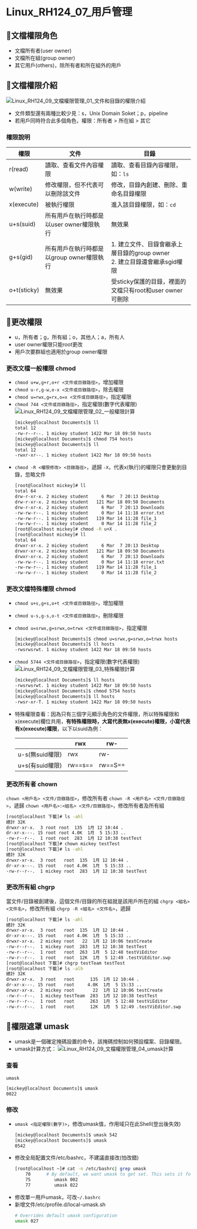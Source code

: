 # Linux_RH124_07_用戶管理
## 🐧文檔權限角色
- 文檔所有者(user owner)
- 文檔所在組(group owner)
- 其它用戶(others)，除所有者和所在組外的用戶

## 🐧文檔權限介紹
![Linux_RH124_09_文檔權限管理_01_文件和目錄的權限介紹](https://github.com/MickeyHuang233/CodingStudyNote/blob/main/03_Linux/%F0%9F%90%A7RH124/images/Linux_RH124_09_%E6%96%87%E6%AA%94%E6%AC%8A%E9%99%90%E7%AE%A1%E7%90%86_01_%E6%96%87%E4%BB%B6%E5%92%8C%E7%9B%AE%E9%8C%84%E7%9A%84%E6%AC%8A%E9%99%90%E4%BB%8B%E7%B4%B9.png?raw=true)
- 文件類型還有兩種比較少見：s，Unix Domain Soket；p，pipeline
- 若用戶同時符合此多個角色，權限：所有者 > 所在組 > 其它

### 權限說明
| 權限        | 文件                                      | 目錄                                                                         |
| ----------- | ----------------------------------------- | ---------------------------------------------------------------------------- |
| r(read)     | 讀取、查看文件內容權限                    | 讀取、查看目錄內容權限，如：`ls`                                             |
| w(write)    | 修改權限，但不代表可以刪除該文件          | 修改，目錄內創建、刪除、重命名目錄權限                                       |
| x(execute)  | 被執行權限                                | 進入該目錄權限，如：`cd`                                                     |
| u+s(suid)   | 所有用戶在執行時都是以user owner權限執行  | 無效果                                                                       |
| g+s(gid)    | 所有用戶在執行時都是以group owner權限執行 | 1. 建立文件、目錄會繼承上層目錄的group owner<br/>2. 建立目錄還會繼承sgid權限 |
| o+t(sticky) | 無效果                                    | 受sticky保護的目錄，裡面的文檔只有root和user owner可刪除                     |

## 🐧更改權限
- u，所有者；g，所有組；o，其他人；a，所有人
- user owner權限只能root更改
- 用戶次要群組也適用於group owner權限

### 更改文檔一般權限 chmod
- `chmod u+w,g+r,o+r <文件或目錄路徑>`，增加權限
- `chmod u-r,g-w,o-x <文件或目錄路徑>`，除去權限
- `chmod u=rwx,g=rx,o=x <文件或目錄路徑>`，指定權限
- `chmod 744 <文件或目錄路徑>`，指定權限(數字代表權限)
	![Linux_RH124_09_文檔權限管理_02_一般權限計算](https://github.com/MickeyHuang233/CodingStudyNote/blob/main/03_Linux/%F0%9F%90%A7RH124/images/Linux_RH124_09_%E6%96%87%E6%AA%94%E6%AC%8A%E9%99%90%E7%AE%A1%E7%90%86_02_%E4%B8%80%E8%88%AC%E6%AC%8A%E9%99%90%E8%A8%88%E7%AE%97.png?raw=true)
	```bash
	[mickey@localhost Documents]$ ll
	total 12
	-rw-r--r--. 1 mickey student 1422 Mar 18 09:50 hosts
	[mickey@localhost Documents]$ chmod 754 hosts
	[mickey@localhost Documents]$ ll
	total 12
	-rwxr-xr--. 1 mickey student 1422 Mar 18 09:50 hosts
	```
- `chmod -R <權限修改> <目錄路徑>`，遞歸
	`-X`，代表x(執行)的權限只會更動到目錄，忽略文件
	```bash
	[root@localhost mickey]# ll
	total 64
	drw-r-xr-x. 2 mickey student     6 Mar  7 20:13 Desktop
	drw-r-xr-x. 2 mickey student   121 Mar 18 09:50 Documents
	drw-r-xr-x. 2 mickey student     6 Mar  7 20:13 Downloads
	-rw-rw-r--. 1 mickey student     0 Mar 14 11:18 error.txt
	-rw-rw-r--. 1 mickey student   119 Mar 14 11:28 file_1
	-rw-rw-r--. 1 mickey student     0 Mar 14 11:28 file_2
	[root@localhost mickey]# chmod -R u+X .
	[root@localhost mickey]# ll
	total 64
	drwxr-xr-x. 2 mickey student     6 Mar  7 20:13 Desktop
	drwxr-xr-x. 2 mickey student   121 Mar 18 09:50 Documents
	drwxr-xr-x. 2 mickey student     6 Mar  7 20:13 Downloads
	-rw-rw-r--. 1 mickey student     0 Mar 14 11:18 error.txt
	-rw-rw-r--. 1 mickey student   119 Mar 14 11:28 file_1
	-rw-rw-r--. 1 mickey student     0 Mar 14 11:28 file_2
	```

### 更改文檔特殊權限 chmod
- `chmod u+s,g+s,o+t <文件或目錄路徑>`，增加權限
- `chmod u-s,g-s,o-t <文件或目錄路徑>`，刪除權限
- `chmod u=srwx,g=srwx,o=trwx <文件或目錄路徑>`，指定權限
	```bash
	[mickey@localhost Documents]$ chmod u=srwx,g=srwx,o=trwx hosts
	[mickey@localhost Documents]$ ll hosts
	-rwsrwsrwt. 1 mickey student 1422 Mar 18 09:50 hosts
	```
- `chmod 5744 <文件或目錄路徑>`，指定權限(數字代表權限)
	![Linux_RH124_09_文檔權限管理_03_特殊權限計算](https://github.com/MickeyHuang233/CodingStudyNote/blob/main/03_Linux/%F0%9F%90%A7RH124/images/Linux_RH124_09_%E6%96%87%E6%AA%94%E6%AC%8A%E9%99%90%E7%AE%A1%E7%90%86_03_%E7%89%B9%E6%AE%8A%E6%AC%8A%E9%99%90%E8%A8%88%E7%AE%97.png?raw=true)
	```bash
	[mickey@localhost Documents]$ ll hosts
	-rwsrwsrwt. 1 mickey student 1422 Mar 18 09:50 hosts
	[mickey@localhost Documents]$ chmod 5754 hosts
	[mickey@localhost Documents]$ ll hosts
	-rwsr-xr-T. 1 mickey student 1422 Mar 18 09:50 hosts
	```
- 特殊權限查看：因為只有三個字元顯示角色的文件權限，所以特殊權限和x(execute)欄位共用，**有特殊權限時，大寫代表無x(execute)權限，小寫代表有x(execute)權限**，以下以suid為例：

	|                 | rwx     | rw-     |
	| --------------- | ------- | ------- |
	| u-s(無suid權限) | rwx     | rw-     |
	| u+s(有suid權限) | rw==s== | rw==S== |

### 更改所有者 chown
`chown <用戶名> <文件/目錄路徑>`，修改所有者
`chown -R <用戶名> <文件/目錄路徑>`，遞歸
`chown <用戶名>:<組名> <文件/目錄路徑>`，修改所有者及所有組
```bash
[root@localhost 下載]# ls -ahl
總計 32K
drwxr-xr-x.  3 root root  135  1月 12 10:44 .
dr-xr-x---. 15 root root 4.0K  1月  5 15:33 ..
-rw-r--r--.  1 root root  283  1月 12 10:38 testTest
[root@localhost 下載]# chown mickey testTest
[root@localhost 下載]# ls -ahl
總計 32K
drwxr-xr-x.  3 root   root  135  1月 12 10:44 .
dr-xr-x---. 15 root   root 4.0K  1月  5 15:33 ..
-rw-r--r--.  1 mickey root  283  1月 12 10:38 testTest
```

### 更改所有組 chgrp
當文件/目錄被創建後，這個文件/目錄的所在組就是該用戶所在的組
`chgrp <組名> <文件名>`，修改所有組
`chgrp -R <組名> <文件名>`，遞歸
```bash
[root@localhost 下載]# ls -ahl
總計 32K
drwxr-xr-x.  3 root   root  135  1月 12 10:44 .
dr-xr-x---. 15 root   root 4.0K  1月  5 15:33 ..
drwxr-xr-x.  2 mickey root   22  1月 12 10:06 testCreate
-rw-r--r--.  1 mickey root  283  1月 12 10:38 testTest
-rw-r--r--.  1 root   root  263  1月  5 12:48 testViEditor
-rw-r--r--.  1 root   root  12K  1月  5 12:49 .testViEditor.swp
[root@localhost 下載]# chgrp testTeam testTest
[root@localhost 下載]# ls -alh
總計 32K
drwxr-xr-x.  3 root   root      135  1月 12 10:44 .
dr-xr-x---. 15 root   root     4.0K  1月  5 15:33 ..
drwxr-xr-x.  2 mickey root       22  1月 12 10:06 testCreate
-rw-r--r--.  1 mickey testTeam  283  1月 12 10:38 testTest
-rw-r--r--.  1 root   root      263  1月  5 12:48 testViEditor
-rw-r--r--.  1 root   root      12K  1月  5 12:49 .testViEditor.swp
```

## 🐧權限遮罩 umask
- umask是一個確定掩碼設置的命令，該掩碼控制如何預設檔案、目錄權限。
- umask計算方式：
	![Linux_RH124_09_文檔權限管理_04_umask計算](https://github.com/MickeyHuang233/CodingStudyNote/blob/main/03_Linux/%F0%9F%90%A7RH124/images/Linux_RH124_09_%E6%96%87%E6%AA%94%E6%AC%8A%E9%99%90%E7%AE%A1%E7%90%86_04_umask%E8%A8%88%E7%AE%97.png?raw=true)

### 查看
`umask`
```bash
[mickey@localhost Documents]$ umask
0022
```

### 修改
- `umask <指定權限(數字)>`，修改umask值，作用域只在此Shell(登出後失效)
	```bash
	[mickey@localhost Documents]$ umask 542
	[mickey@localhost Documents]$ umask
	0542
	```
- 修改全局配置文件/etc/bashrc，不建議直接改(怕改錯)
	```bash
	[root@localhost ~]# cat -n /etc/bashrc| grep umask
		70      # By default, we want umask to get set. This sets it for non-login shell.
		75         umask 002
		77         umask 022
	```
- 修改單一用戶umask，可改`~/.bashrc`
- 新增文件/etc/profile.d/local-umask.sh
	```bash
	# Overrides default umask configuration
	umask 027
	```